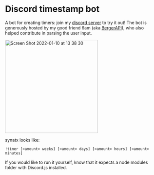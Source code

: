 # Discord timestamp bot 
A bot for creating timers: join my [discord server](https://discord.gg/Pswb8khdgQ) to try it out!
The bot is generously hosted by my good friend 6am (aka [BergerAPI](https://github.com/BergerAPI)), who also helped contribute in parsing the user input.

<img width="304" alt="Screen Shot 2022-01-10 at 13 38 30" src="https://user-images.githubusercontent.com/61964090/148722521-36fdbe07-eb93-4646-853f-992ead112a69.png">

synatx looks like:

`!timer [<amount> weeks] [<amount> days] [<amount> hours] [<amount> minutes]`

If you would like to run it yourself, know that it expects a node modules folder with Discord.js installed.
